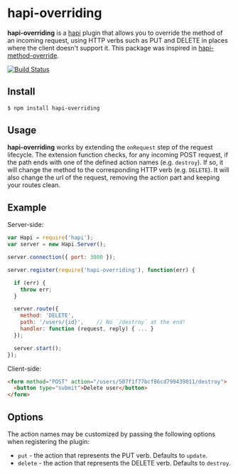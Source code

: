 # hapi-overriding

**hapi-overriding** is a [hapi](https://github.com/hapijs/hapi) plugin that allows you to override the method of an incoming request, using HTTP verbs such as PUT and DELETE in places where the client doesn't support it. This package was inspired in [hapi-method-override](https://github.com/ubaltaci/hapi-method-override).

[![Build Status](https://travis-ci.org/moliveraf/hapi-overriding.svg?branch=master)](https://travis-ci.org/moliveraf/hapi-overriding)

## Install

```sh
$ npm install hapi-overriding
```

## Usage

**hapi-overriding** works by extending the `onRequest` step of the request lifecycle. The extension function checks, for any incoming POST request, if the path ends with one of the defined action names (e.g. `destroy`). If so, it will change the method to the corresponding HTTP verb (e.g. `DELETE`). It will also change the url of the request, removing the action part and keeping your routes clean.

## Example

Server-side:
```javascript
var Hapi = require('hapi');
var server = new Hapi.Server();

server.connection({ port: 3000 });

server.register(require('hapi-overriding'), function(err) {

  if (err) {
    throw err;
  }

  server.route({
    method: 'DELETE',
    path: '/users/{id}',    // No `/destroy` at the end!
    handler: function (request, reply) { ... }
  });

  server.start();
});
```

Client-side:
```html
<form method="POST" action="/users/507f1f77bcf86cd799439011/destroy">
  <button type="submit">Delete user</button>
</form>
```

## Options

The action names may be customized by passing the following options when registering the plugin:

- `put` - the action that represents the PUT verb. Defaults to `update`.
- `delete` - the action that represents the DELETE verb. Defaults to `destroy`.
